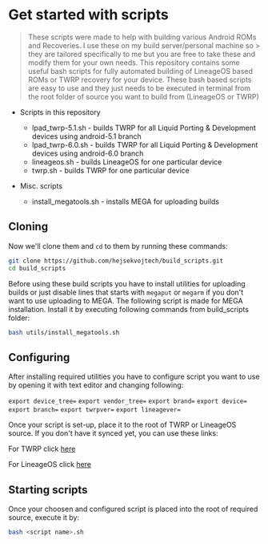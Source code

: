 # Get started with scripts

> These scripts were made to help with building various Android ROMs and Recoveries. I use these on my build server/personal machine so  > they are tailored specifically to me but you are free to take these and modify them for your own needs.
> This repository contains some useful bash scripts for fully automated building of LineageOS based ROMs or TWRP recovery
> for your device. These bash based scripts are easy to use and they just needs to be executed in terminal from the root folder
> of source you want to build from (LineageOS or TWRP)

* Scripts in this repository
  * lpad_twrp-5.1.sh - builds TWRP for all Liquid Porting & Development devices using android-5.1 branch
  * lpad_twrp-6.0.sh - builds TWRP for all Liquid Porting & Development devices using android-6.0 branch
  * lineageos.sh - builds LineageOS for one particular device
  * twrp.sh - builds TWRP for one particular device
  
* Misc. scripts
  * install_megatools.sh - installs MEGA for uploading builds

## Cloning

Now we'll clone them and `cd` to them by running these commands:

```sh
git clone https://github.com/hejsekvojtech/build_scripts.git
cd build_scripts
```

Before using these build scripts you have to install utilities for uploading builds or just disable lines that starts with `megaput` or `megarm` if you don't want to use uploading to MEGA. The following script is made for MEGA installation.
Install it by executing following commands from build_scripts folder:

```sh
bash utils/install_megatools.sh
```

## Configuring

After installing required utilities you have to configure script you want to use by opening it with text editor and changing following:

`export device_tree=`
`export vendor_tree=`
`export brand=`
`export device=`
`export branch=`
`export twrpver=`
`export lineagever=`

Once your script is set-up, place it to the root of TWRP or LineageOS source. If you don't have it synced yet, you can use these links:

For TWRP click [here](https://github.com/hejsekvojtech/android_bootable_recovery)

For LineageOS click [here](https://github.com/LineageOS/android)

## Starting scripts

Once your choosen and configured script is placed into the root of required source, execute it by:

```sh
bash <script name>.sh
```

